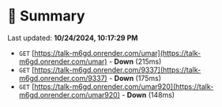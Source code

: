 # 📖 Summary
Last updated: **10/24/2024, 10:17:29 PM**

- `GET` [https://talk-m6gd.onrender.com/umar](https://talk-m6gd.onrender.com/umar) - **Down** (215ms)
- `GET` [https://talk-m6gd.onrender.com/9337](https://talk-m6gd.onrender.com/9337) - **Down** (175ms)
- `GET` [https://talk-m6gd.onrender.com/umar920](https://talk-m6gd.onrender.com/umar920) - **Down** (148ms)
